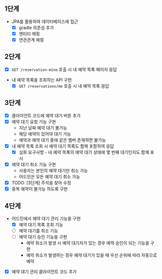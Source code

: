 ## 1단계

- JPA를 활용하여 데이터베이스에 접근
    - [x] gradle 의존성 추가
    - [x] 엔티티 매핑
    - [x] 연관관계 매핑

## 2단계

- [x] `GET /reservation-mine` 호출 시 내 예약 목록 페이지 응답
- 내 예약 목록을 조회하는 API 구현
    - [x] `GET /reservations/me` 호출 시 내 예약 목록 응답  

## 3단계

- [x] 클라이언트 코드에 예약 대기 버튼 추가
- [x] 예약 대기 요청 기능 구현
  - 지난 날짜 예약 대기 불가능
  - 해당 예약이 있어야 대기 가능
  - 예약과 예약 대기 중에 같은 멤버 존재하면 불가능
- [x] 내 예약 목록 조회 시 예약 대기 목록도 함께 포함하여 응답
  - [x] 심화 요구사항 - 내 예약 목록의 예약 대기 상태에 몇 번째 대기인지도 함께 표시
- [x] 예약 대기 취소 기능 구현 
  - 사용자는 본인의 예약 대기만 취소 가능
  - 어드민은 모든 예약 대기 취소 가능
- [x] TODO: [3단계] 주석을 찾아 수정
- [x] 중복 예약이 불가능 하도록 구현

## 4단계

- 어드민에서 예약 대기 관리 기능을 구현 
  - [x] 예약 대기 목록 조회 기능
  - [ ] 예약 대기를 취소 기능 
  - [ ] 예약 대기 승인 기능을 구현 
    - 예약 취소가 발생 시 예약 대기자가 있는 경우 예약 승인이 되는 기능을 구현
    - 예약 취소가 발생하는 경우 예약 대기가 있을 때 우선 순위에 따라 자동으로 예약

- [x] 예약 대기 관리 클라이언트 코드 추가
